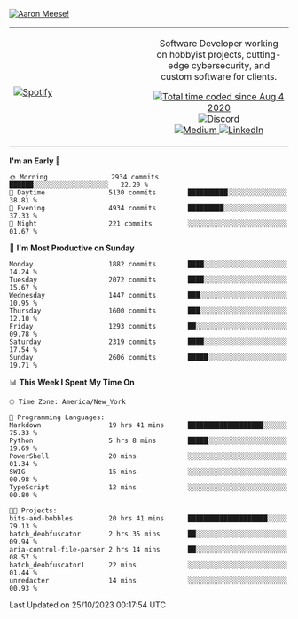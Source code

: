 [![Aaron Meese!](https://user-images.githubusercontent.com/17814535/88975338-a2aabf00-d27f-11ea-963f-8a19608716b4.png)](https://github.com/ajmeese7/readme-ascii "README ASCII")

<!-- Modified from project here: https://github.com/novatorem/novatorem -->
<table width="100%">
  <tr>
  <td width="50%">

&nbsp; <br> [![Spotify](https://ajmeese7.vercel.app/api/spotify)](https://open.spotify.com/user/ajmeese)

  </td>
  <td width="50%">
    <p align="center">
    Software Developer working on hobbyist projects, cutting-edge cybersecurity, and custom software for clients.
    </p>
    <p align="center">
      <a href="https://wakatime.com/@f726891d-3b02-46cd-9b60-e8c59f9e2b14">
        <img src="https://wakatime.com/badge/user/f726891d-3b02-46cd-9b60-e8c59f9e2b14.svg" alt="Total time coded since Aug 4 2020" title="WakaTime" />
      </a>
      <a href="http://link.aaronmeese.com/discord">
        <img src="https://img.shields.io/badge/discord-ajmeese7%234835-369?style=flat-square&logo=discord&logoColor=white&color=purple" alt="Discord" title="Discord">
      </a>
      <br />
      <a href="https://link.aaronmeese.com/medium">
        <img src="https://img.shields.io/badge/medium-ajmeese7-1DB954?style=flat-square&logo=medium&logoColor=white" alt="Medium" title="Medium">
      </a>
      <a href="https://link.aaronmeese.com/linkedin">
        <img src="https://img.shields.io/badge/linkedIn-aaronmeese-1DB954?style=flat-square&logo=linkedin&logoColor=white&color=blue" alt="LinkedIn" title="LinkedIn">
      </a>
    </p>
  </td>

</table>

[//]: <> (The `&nbsp;` is to have Aphelion take up more space)

<!--START_SECTION:waka-->
**I'm an Early 🐤** 

```text
🌞 Morning                2934 commits        ██████░░░░░░░░░░░░░░░░░░░   22.20 % 
🌆 Daytime                5130 commits        ██████████░░░░░░░░░░░░░░░   38.81 % 
🌃 Evening                4934 commits        █████████░░░░░░░░░░░░░░░░   37.33 % 
🌙 Night                  221 commits         ░░░░░░░░░░░░░░░░░░░░░░░░░   01.67 % 
```
📅 **I'm Most Productive on Sunday** 

```text
Monday                   1882 commits        ████░░░░░░░░░░░░░░░░░░░░░   14.24 % 
Tuesday                  2072 commits        ████░░░░░░░░░░░░░░░░░░░░░   15.67 % 
Wednesday                1447 commits        ███░░░░░░░░░░░░░░░░░░░░░░   10.95 % 
Thursday                 1600 commits        ███░░░░░░░░░░░░░░░░░░░░░░   12.10 % 
Friday                   1293 commits        ██░░░░░░░░░░░░░░░░░░░░░░░   09.78 % 
Saturday                 2319 commits        ████░░░░░░░░░░░░░░░░░░░░░   17.54 % 
Sunday                   2606 commits        █████░░░░░░░░░░░░░░░░░░░░   19.71 % 
```


📊 **This Week I Spent My Time On** 

```text
🕑︎ Time Zone: America/New_York

💬 Programming Languages: 
Markdown                 19 hrs 41 mins      ███████████████████░░░░░░   75.33 % 
Python                   5 hrs 8 mins        █████░░░░░░░░░░░░░░░░░░░░   19.69 % 
PowerShell               20 mins             ░░░░░░░░░░░░░░░░░░░░░░░░░   01.34 % 
SWIG                     15 mins             ░░░░░░░░░░░░░░░░░░░░░░░░░   00.98 % 
TypeScript               12 mins             ░░░░░░░░░░░░░░░░░░░░░░░░░   00.80 % 

🐱‍💻 Projects: 
bits-and-bobbles         20 hrs 41 mins      ████████████████████░░░░░   79.13 % 
batch_deobfuscator       2 hrs 35 mins       ██░░░░░░░░░░░░░░░░░░░░░░░   09.94 % 
aria-control-file-parser 2 hrs 14 mins       ██░░░░░░░░░░░░░░░░░░░░░░░   08.57 % 
batch_deobfuscator1      22 mins             ░░░░░░░░░░░░░░░░░░░░░░░░░   01.44 % 
unredacter               14 mins             ░░░░░░░░░░░░░░░░░░░░░░░░░   00.93 % 
```


 Last Updated on 25/10/2023 00:17:54 UTC
<!--END_SECTION:waka-->

